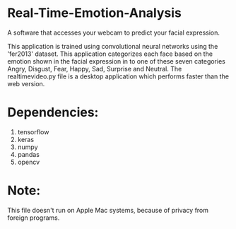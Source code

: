# Real-Time-Emotion-Analysis
A software that accesses your webcam to predict your facial expression. 


This application is trained using convolutional neural networks using the 'fer2013' dataset. This application categorizes each face based on the emotion shown in the facial expression in to one of these seven categories Angry, Disgust, Fear, Happy, Sad, Surprise and Neutral.
The realtimevideo.py file is a desktop application which performs faster than the web version.

# Dependencies:
1. tensorflow
2. keras
3. numpy
4. pandas
5. opencv

# Note:
This file doesn't run on Apple Mac systems, because of privacy from foreign programs.




